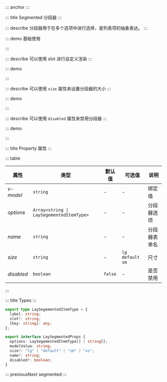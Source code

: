 ::: anchor
:::

::: title Segmented 分段器
:::

::: describe 分段器用于在多个选项中进行选择，是列表项的抽象表达。
:::

::: demo 基础使用

<template>
  <div style="gap: 8px; display: flex; flex-direction: column">
    <lay-segmented :options="items" v-model="s1"></lay-segmented>
    <lay-segmented :options="items" v-model="s2"></lay-segmented>
    <lay-segmented :options="items" v-model="s3"></lay-segmented>
    <lay-segmented :options="items" v-model="s4"></lay-segmented>
  </div>
</template>

<script setup lang="ts">
import { provide, ref, watch } from "vue";

const items = ref([
  {
    label: "1AAAA",
  },
  {
    label: "2BBBBB",
  },
  {
    label: "3CCCCCCCC",
  },
  {
    label: "4DD",
  },
]);

const s1 = ref("1AAAA");
const s2 = ref("2BBBBB");
const s3 = ref("3CCCCCCCC");
const s4 = ref("4DD");

watch(
  () => [s1.value, s2.value, s3.value, s4.value],
  (newVal, oldVal) => {
    console.log(newVal, oldVal);
  }
);
</script>

:::

::: describe 可以使用 slot 进行自定义渲染
:::

::: demo

<template>
  <div>
    <lay-segmented name="segmented" :options="options3">
      <template #hello="{ label, icon }">
        <lay-icon :type="icon"></lay-icon>
        <span>{{ label }}</span>
      </template>
      <template #default="{ label }">
        <span>默认插槽渲染{{ label }}</span>
      </template>
    </lay-segmented>
  </div>
</template>

<script setup lang="ts">
import { ref } from 'vue';

const options3 = ref(["A", "B", {
  label: "C",
  slot: "hello",
  icon: "layui-icon-heart-fill"
}]);
</script>

:::

::: describe 可以使用 `size` 属性来设置分段器的大小
:::

::: demo

<template>
  <div style="gap: 8px; display: flex; flex-direction: column">
    <lay-segmented :options="items2" v-model="s1" size="lg"></lay-segmented>
    <lay-segmented :options="items2" v-model="s2" size="default"></lay-segmented>
    <lay-segmented :options="items2" v-model="s3" size="sm"></lay-segmented>
  </div>
</template>

<script setup lang="ts">
import { provide, ref, watch } from "vue";

const items2 = ref([
  {
    label: "1AAAA",
  },
  {
    label: "2BBBBB",
  },
  {
    label: "3CCCCCCCC",
  },
]);

const s1 = ref("1AAAA");
const s2 = ref("2BBBBB");
const s3 = ref("3CCCCCCCC");

watch(
  () => [s1.value, s2.value, s3.value],
  (newVal, oldVal) => {
    console.log(newVal, oldVal);
  }
);
</script>

:::

::: describe 可以使用 `disabled` 属性来禁用分段器
:::

::: demo

<template>
  <div style="gap: 8px; display: flex; flex-direction: column">
    <lay-segmented :options="items3" v-model="s1" disabled></lay-segmented>
    <lay-segmented :options="items3" v-model="s2"></lay-segmented>
  </div>
</template>

<script setup lang="ts">
import { provide, ref, watch } from "vue";

const items3 = ref([
  {
    label: "1AAAA",
  },
  {
    label: "2BBBBB",
  },
  {
    label: "3CCCCCCCC",
  },
]);

const s1 = ref("1AAAA");
const s2 = ref("2BBBBB");

watch(
  () => [s1.value, s2.value],
  (newVal, oldVal) => {
    console.log(newVal, oldVal);
  }
);
</script>

:::

::: title Property 属性
:::

::: table

| 属性       | 类型                                     | 默认值  | 可选值              | 说明         |
| ---------- | ---------------------------------------- | ------- | ------------------- | ------------ |
| _v-model_  | `string`                                 | -       | -                   | 绑定值       |
| _options_  | `Array<string \| LaySegementedItemType>` | -       | -                   | 分段器选项   |
| _name_     | `string`                                 | -       | -                   | 分段器表单名 |
| _size_     | `string`                                 | -       | `lg` `default` `sm` | 尺寸         |
| _disabled_ | `boolean`                                | `false` | -                   | 是否禁用     |

:::

::: title Types
:::

```ts
export type LaySegementedItemType = {
  label: string;
  slot?: string;
  [key: string]: any;
};

export interface LaySegmentedProps {
  options: LaySegementedItemType[] | string[];
  modelValue: string;
  size?: "lg" | "default" | "sm" | "xs";
  name?: string;
  disabled?: boolean;
}
```

::: previousNext segmented
:::
